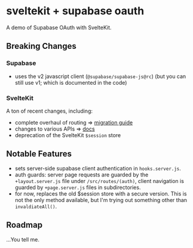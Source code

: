 # sveltekit + supabase oauth

A demo of Supabase OAuth with SvelteKit.

## Breaking Changes

### Supabase

- uses the v2 javascript client (`@supabase/supabase-js@rc`) (but you can still use v1; which is documented in the code)

### SvelteKit

A ton of recent changes, including:

- complete overhaul of routing => [migration guide](https://github.com/sveltejs/kit/discussions/5774)
- changes to various APIs => [docs](https://kit.svelte.dev/docs/load)
- deprecation of the SvelteKit `$session` store

## Notable Features

- sets server-side supabase client authentication in `hooks.server.js`.
- auth guards: server page requests are guarded by the `+layout.server.js` file under `/src/routes/(auth)`, client navigation is guarded by `+page.server.js` files in subdirectories.
- for now, replaces the old $session store with a secure version. This is not the only method available, but I'm trying out something other than `invaldiateAll()`.

## Roadmap

...You tell me.